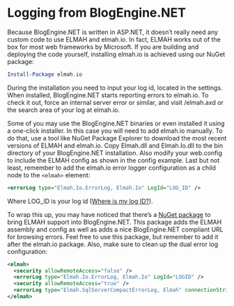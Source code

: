 # Logging from BlogEngine.NET

Because BlogEngine.NET is written in ASP.NET, it doesn’t really need any custom code to use ELMAH and elmah.io. In fact, ELMAH works out of the box for most web frameworks by Microsoft. If you are building and deploying the code yourself, installing elmah.io is achieved using our NuGet package:

```powershell
Install-Package elmah.io
```

During the installation you need to input your log id, located in the settings. When installed, BlogEngine.NET starts reporting errors to elmah.io. To check it out, force an internal server error or similar, and visit /elmah.axd or the search area of your log at elmah.io.

Some of you may use the BlogEngine.NET binaries or even installed it using a one-click installer. In this case you will need to add elmah.io manually. To do that, use a tool like NuGet Package Explorer to download the most recent versions of ELMAH and elmah.io. Copy Elmah.dll and Elmah.Io.dll to the bin directory of your BlogEngine.NET installation. Also modify your web.config to include the ELMAH config as shown in the config example. Last but not least, remember to add the elmah.io error logger configuration as a child node to the ```<elmah>``` element:

```xml
<errorLog type="Elmah.Io.ErrorLog, Elmah.Io" LogId="LOG_ID" />
```

Where LOG_ID is your log id ([Where is my log ID?](https://docs.elmah.io/where-is-my-log-id/)).

To wrap this up, you may have noticed that there’s a [NuGet package](https://www.nuget.org/packages/Elmah.BlogEngine.Net/) to bring ELMAH support into BlogEngine.NET. This package adds the ELMAH assembly and config as well as adds a nice BlogEngine.NET compliant URL for browsing errors. Feel free to use this package, but remember to add it after the elmah.io package. Also, make sure to clean up the dual error log configuration:

```xml
<elmah>
  <security allowRemoteAccess="false" />
  <errorLog type="Elmah.Io.ErrorLog, Elmah.Io" LogId="LOGID" />
  <security allowRemoteAccess="true" />
  <errorLog type="Elmah.SqlServerCompactErrorLog, Elmah" connectionStringName="elmah-sqlservercompact" />
</elmah>
```
